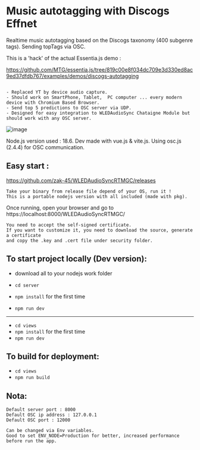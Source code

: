 # Music autotagging with Discogs Effnet
Realtime music autotagging based on the Discogs taxonomy (400 subgenre tags). 
Sending topTags via OSC.

This is a 'hack' of the actual Essentia.js demo :


https://github.com/MTG/essentia.js/tree/819c00e8f034dc709e3d330ed8ac9ed37dfdb767/examples/demos/discogs-autotagging

```

- Replaced YT by device audio capture.
- Should work on SmartPhone, Tablet,  PC computer ... every modern device with Chromium Based Browser.
- Send top 5 predictions to OSC server via UDP. 
- Designed for easy integration to WLEDAudioSync Chataigne Module but should work with any OSC server.

```
![image](https://github.com/zak-45/WLEDAudioSyncRTMGC/assets/121941293/44a77b46-2882-45e6-8bc6-4cc054bc6876)


Node.js version used : 18.6. Dev made with vue.js & vite.js. Using osc.js (2.4.4) for OSC communication.

## Easy start :
https://github.com/zak-45/WLEDAudioSyncRTMGC/releases
```
Take your binary from release file depend of your OS, run it ! 
This is a portable nodejs version with all included (made with pkg). 
```
Once running, open your browser and go to https://localhost:8000/WLEDAudioSyncRTMGC/
```
You need to accept the self-signed certificate. 
If you want to customize it, you need to download the source, generate a certificate 
and copy the .key and .cert file under security folder.
```
## To start project locally (Dev version):
- download all to your nodejs work folder

- `cd server`
- `npm install` for the first time
- `npm run dev`
--------------------------------
- `cd views`
- `npm install` for the first time
- `npm run dev`

## To build for deployment:
- `cd views`
- `npm run build`

## Nota:
```
Default server port : 8000
Default OSC ip address : 127.0.0.1
Default OSC port : 12000

Can be changed via Env variables.
Good to set ENV_NODE=Production for better, increased performance before run the app.
```

